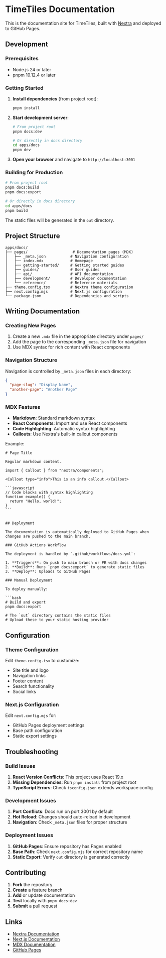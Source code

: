 # TimeTiles Documentation

This is the documentation site for TimeTiles, built with [Nextra](https://nextra.site/) and deployed to GitHub Pages.

## Development

### Prerequisites

- Node.js 24 or later
- pnpm 10.12.4 or later

### Getting Started

1. **Install dependencies** (from project root):

   ```bash
   pnpm install
   ```

2. **Start development server**:

   ```bash
   # From project root
   pnpm docs:dev

   # Or directly in docs directory
   cd apps/docs
   pnpm dev
   ```

3. **Open your browser** and navigate to `http://localhost:3001`

### Building for Production

```bash
# From project root
pnpm docs:build
pnpm docs:export

# Or directly in docs directory
cd apps/docs
pnpm build
```

The static files will be generated in the `out` directory.

## Project Structure

```
apps/docs/
├── pages/                    # Documentation pages (MDX)
│   ├── _meta.json           # Navigation configuration
│   ├── index.mdx            # Homepage
│   ├── getting-started/     # Getting started guides
│   ├── guides/              # User guides
│   ├── api/                 # API documentation
│   ├── development/         # Developer documentation
│   └── reference/           # Reference materials
├── theme.config.tsx         # Nextra theme configuration
├── next.config.mjs          # Next.js configuration
└── package.json             # Dependencies and scripts
```

## Writing Documentation

### Creating New Pages

1. Create a new `.mdx` file in the appropriate directory under `pages/`
2. Add the page to the corresponding `_meta.json` file for navigation
3. Use MDX syntax for rich content with React components

### Navigation Structure

Navigation is controlled by `_meta.json` files in each directory:

```json
{
  "page-slug": "Display Name",
  "another-page": "Another Page"
}
```

### MDX Features

- **Markdown**: Standard markdown syntax
- **React Components**: Import and use React components
- **Code Highlighting**: Automatic syntax highlighting
- **Callouts**: Use Nextra's built-in callout components

Example:

````mdx
# Page Title

Regular markdown content.

import { Callout } from "nextra/components";

<Callout type="info">This is an info callout.</Callout>

```javascript
// Code blocks with syntax highlighting
function example() {
  return "Hello, world!";
}
```
````

````

## Deployment

The documentation is automatically deployed to GitHub Pages when changes are pushed to the main branch.

### GitHub Actions Workflow

The deployment is handled by `.github/workflows/docs.yml`:

1. **Triggers**: On push to main branch or PR with docs changes
2. **Build**: Runs `pnpm docs:export` to generate static files
3. **Deploy**: Uploads to GitHub Pages

### Manual Deployment

To deploy manually:

```bash
# Build and export
pnpm docs:export

# The `out` directory contains the static files
# Upload these to your static hosting provider
````

## Configuration

### Theme Configuration

Edit `theme.config.tsx` to customize:

- Site title and logo
- Navigation links
- Footer content
- Search functionality
- Social links

### Next.js Configuration

Edit `next.config.mjs` for:

- GitHub Pages deployment settings
- Base path configuration
- Static export settings

## Troubleshooting

### Build Issues

1. **React Version Conflicts**: This project uses React 19.x
2. **Missing Dependencies**: Run `pnpm install` from project root
3. **TypeScript Errors**: Check `tsconfig.json` extends workspace config

### Development Issues

1. **Port Conflicts**: Docs run on port 3001 by default
2. **Hot Reload**: Changes should auto-reload in development
3. **Navigation**: Check `_meta.json` files for proper structure

### Deployment Issues

1. **GitHub Pages**: Ensure repository has Pages enabled
2. **Base Path**: Check `next.config.mjs` for correct repository name
3. **Static Export**: Verify `out` directory is generated correctly

## Contributing

1. **Fork** the repository
2. **Create** a feature branch
3. **Add** or update documentation
4. **Test** locally with `pnpm docs:dev`
5. **Submit** a pull request

## Links

- [Nextra Documentation](https://nextra.site/)
- [Next.js Documentation](https://nextjs.org/docs)
- [MDX Documentation](https://mdxjs.com/)
- [GitHub Pages](https://pages.github.com/)
